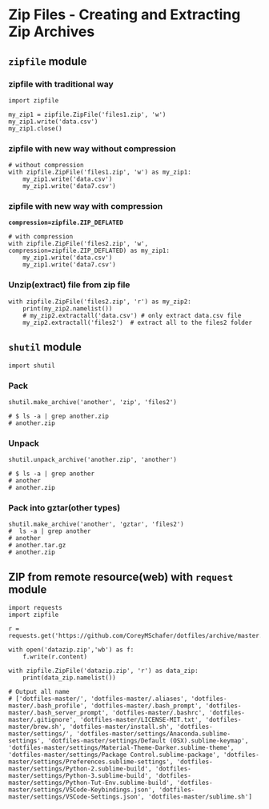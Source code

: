 # Zip Files - Creating and Extracting Zip Archives


## `zipfile` module


### zipfile with traditional way

```
import zipfile

my_zip1 = zipfile.ZipFile('files1.zip', 'w')
my_zip1.write('data.csv')
my_zip1.close()
```


### zipfile with new way without compression

```
# without compression
with zipfile.ZipFile('files1.zip', 'w') as my_zip1:
    my_zip1.write('data.csv')
    my_zip1.write('data7.csv')
```

### zipfile with new way with compression

**`compression=zipfile.ZIP_DEFLATED`**

```
# with compression
with zipfile.ZipFile('files2.zip', 'w', compression=zipfile.ZIP_DEFLATED) as my_zip1:
    my_zip1.write('data.csv')
    my_zip1.write('data7.csv')

```

### Unzip(extract) file from zip file

```
with zipfile.ZipFile('files2.zip', 'r') as my_zip2:
    print(my_zip2.namelist())
    # my_zip2.extractall('data.csv') # only extract data.csv file
    my_zip2.extractall('files2')  # extract all to the files2 folder
```


## `shutil` module

```
import shutil
```

### Pack

```
shutil.make_archive('another', 'zip', 'files2')

# $ ls -a | grep another.zip 
# another.zip
```

### Unpack

```
shutil.unpack_archive('another.zip', 'another')

# $ ls -a | grep another
# another
# another.zip
```

### Pack into gztar(other types)

```
shutil.make_archive('another', 'gztar', 'files2')
#  ls -a | grep another
# another
# another.tar.gz
# another.zip
```

## ZIP from remote resource(web) with `request` module

```
import requests
import zipfile

r = requests.get('https://github.com/CoreyMSchafer/dotfiles/archive/master.zip')

with open('datazip.zip','wb') as f:
    f.write(r.content)

with zipfile.ZipFile('datazip.zip', 'r') as data_zip:
    print(data_zip.namelist())

# Output all name
# ['dotfiles-master/', 'dotfiles-master/.aliases', 'dotfiles-master/.bash_profile', 'dotfiles-master/.bash_prompt', 'dotfiles-master/.bash_server_prompt', 'dotfiles-master/.bashrc', 'dotfiles-master/.gitignore', 'dotfiles-master/LICENSE-MIT.txt', 'dotfiles-master/brew.sh', 'dotfiles-master/install.sh', 'dotfiles-master/settings/', 'dotfiles-master/settings/Anaconda.sublime-settings', 'dotfiles-master/settings/Default (OSX).sublime-keymap', 'dotfiles-master/settings/Material-Theme-Darker.sublime-theme', 'dotfiles-master/settings/Package Control.sublime-package', 'dotfiles-master/settings/Preferences.sublime-settings', 'dotfiles-master/settings/Python-2.sublime-build', 'dotfiles-master/settings/Python-3.sublime-build', 'dotfiles-master/settings/Python-Tut-Env.sublime-build', 'dotfiles-master/settings/VSCode-Keybindings.json', 'dotfiles-master/settings/VSCode-Settings.json', 'dotfiles-master/sublime.sh']
```


